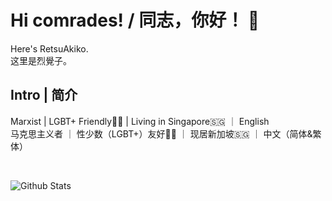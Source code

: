 # Hi comrades! / 同志，你好！ 👋

Here's RetsuAkiko. <br>
这里是烈覺子。

## Intro | 简介

Marxist | LGBT+ Friendly🏳️‍🌈 | Living in Singapore🇸🇬 ｜ English
<br>
马克思主义者 ｜ 性少数（LGBT+）友好🏳️‍🌈 ｜ 现居新加坡🇸🇬 ｜ 中文（简体&繁体）

<br>

![Github Stats](https://github-readme-stats.vercel.app/api?username=retsuakiko-sg&hide=issues&show_icons=true&line_height=24&hide_title=true&hide_border=true&theme=vue-dark)

